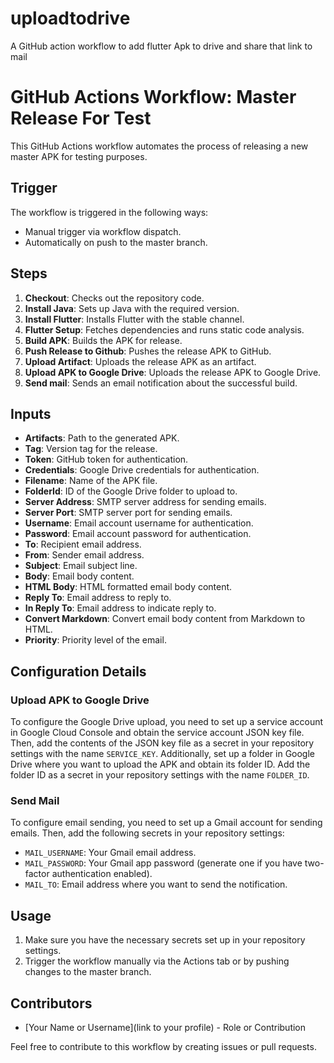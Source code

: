 # uploadtodrive
A GitHub action workflow to add flutter Apk to drive and share that link to mail 

# GitHub Actions Workflow: Master Release For Test

This GitHub Actions workflow automates the process of releasing a new master APK for testing purposes.

## Trigger

The workflow is triggered in the following ways:
- Manual trigger via workflow dispatch.
- Automatically on push to the master branch.

## Steps

1. **Checkout**: Checks out the repository code.
2. **Install Java**: Sets up Java with the required version.
3. **Install Flutter**: Installs Flutter with the stable channel.
4. **Flutter Setup**: Fetches dependencies and runs static code analysis.
5. **Build APK**: Builds the APK for release.
6. **Push Release to Github**: Pushes the release APK to GitHub.
7. **Upload Artifact**: Uploads the release APK as an artifact.
8. **Upload APK to Google Drive**: Uploads the release APK to Google Drive.
9. **Send mail**: Sends an email notification about the successful build.

## Inputs

- **Artifacts**: Path to the generated APK.
- **Tag**: Version tag for the release.
- **Token**: GitHub token for authentication.
- **Credentials**: Google Drive credentials for authentication.
- **Filename**: Name of the APK file.
- **FolderId**: ID of the Google Drive folder to upload to.
- **Server Address**: SMTP server address for sending emails.
- **Server Port**: SMTP server port for sending emails.
- **Username**: Email account username for authentication.
- **Password**: Email account password for authentication.
- **To**: Recipient email address.
- **From**: Sender email address.
- **Subject**: Email subject line.
- **Body**: Email body content.
- **HTML Body**: HTML formatted email body content.
- **Reply To**: Email address to reply to.
- **In Reply To**: Email address to indicate reply to.
- **Convert Markdown**: Convert email body content from Markdown to HTML.
- **Priority**: Priority level of the email.

## Configuration Details

### Upload APK to Google Drive

To configure the Google Drive upload, you need to set up a service account in Google Cloud Console and obtain the service account JSON key file. Then, add the contents of the JSON key file as a secret in your repository settings with the name `SERVICE_KEY`. Additionally, set up a folder in Google Drive where you want to upload the APK and obtain its folder ID. Add the folder ID as a secret in your repository settings with the name `FOLDER_ID`.

### Send Mail

To configure email sending, you need to set up a Gmail account for sending emails. Then, add the following secrets in your repository settings:
- `MAIL_USERNAME`: Your Gmail email address.
- `MAIL_PASSWORD`: Your Gmail app password (generate one if you have two-factor authentication enabled).
- `MAIL_TO`: Email address where you want to send the notification.

## Usage

1. Make sure you have the necessary secrets set up in your repository settings.
2. Trigger the workflow manually via the Actions tab or by pushing changes to the master branch.

## Contributors

- [Your Name or Username](link to your profile) - Role or Contribution

Feel free to contribute to this workflow by creating issues or pull requests.

